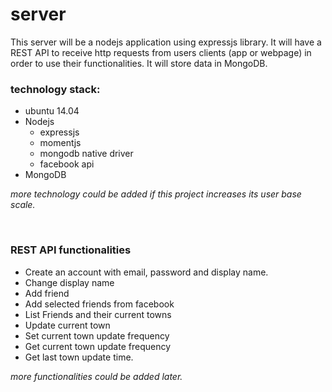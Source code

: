 # server
This server will be a nodejs application using expressjs library. It will have a REST API to receive http requests from users clients (app or webpage) in order to use their functionalities. It will store data in MongoDB.

<h3>technology stack:</h3>

* ubuntu 14.04
* Nodejs
  * expressjs
  * momentjs
  * mongodb native driver 
  * facebook api
*  MongoDB

*more technology could be added if this project increases its user base scale.*

<br>
<h3>REST API functionalities</h3>

* Create an account with email, password and display name.
* Change display name
* Add friend
* Add selected friends from facebook
* List Friends and their current towns
* Update current town
* Set current town update frequency
* Get current town update frequency
* Get last town update time.

*more functionalities could be added later.*
